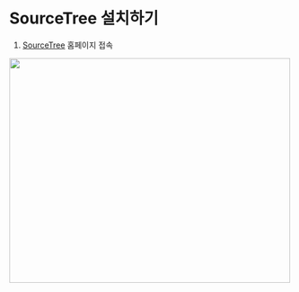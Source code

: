 # SourceTree 설치하기
1. [SourceTree](https://www.sourcetreeapp.com) 홈페이지 접속

<img align="center" width="500" height="400" src="https://user-images.githubusercontent.com/102717259/161205502-0d273386-020f-4cc4-b313-757d9fd84ee4.png">
